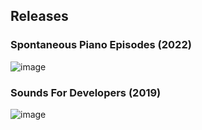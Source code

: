 ## Releases

### Spontaneous Piano Episodes (2022)
![image](https://user-images.githubusercontent.com/21345604/151690638-78a1cac3-53e5-4bce-a143-db3b7e8dab55.png)

### Sounds For Developers (2019)
![image](https://user-images.githubusercontent.com/21345604/151690638-78a1cac3-53e5-4bce-a143-db3b7e8dab55.png)


